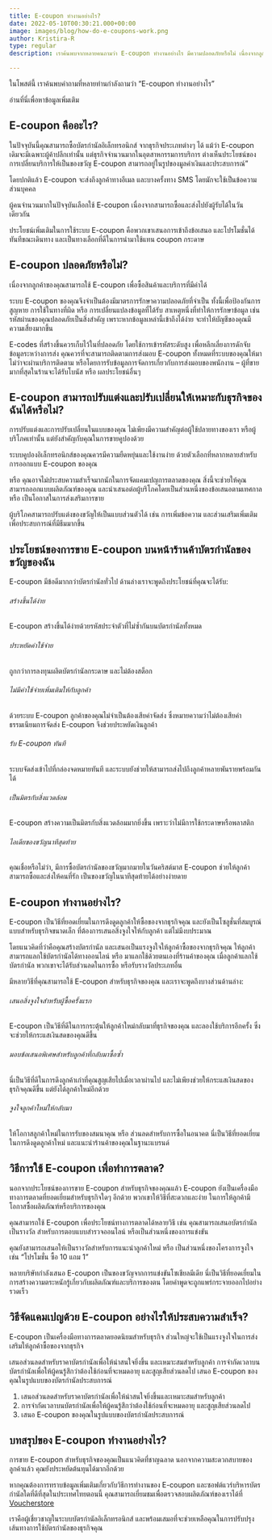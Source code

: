 ```yaml
---
title: E-coupon ทำงานอย่างไร?
date: 2022-05-10T00:30:21.000+00:00
image: images/blog/how-do-e-coupons-work.png
author: Kristira-R
type: regular
description: เราค้นพบจากหลายคนถามว่า E-coupon ทำงานอย่างไร มีความปลอดภัยหรือไม่ เนื่องจากลูกค้าของคุณสามารถใช้ E-coupon เพื่อซื้อสินค้าและบริการที่มีค่าได้ คุณสามารถเรียนรู้เพิ่มเติมได้ที่นี่

---
```


ในโพสต์นี้ เราค้นพบคำถามที่หลายท่านกำลังถามว่า “E-coupon ทำงานอย่างไร”

อ่านที่นี่เพื่อหาข้อมูลเพิ่มเติม

## E-coupon คืออะไร?
ในปัจจุบันนี้คุณสามารถซื้อบัตรกำนัลอิเล็กทรอนิกส์ จากธุรกิจประเภทต่างๆ ได้ แม้ว่า E-coupon เดิมจะมีเฉพาะผู้ค้าปลีกเท่านั้น แต่ธุรกิจจำนวนมากในอุตสาหกรรมการบริการ ต่างเห็นประโยชน์ของการเปลี่ยนบริการให้เป็นของขวัญ E-coupon สามารถอยู่ในรูปของมูลค่าเงินและประสบการณ์”

โดยปกติแล้ว E-coupon จะส่งถึงลูกค้าทางอีเมล และบางครั้งทาง SMS โดยมักจะใช้เป็นข้อความส่วนบุคคล

ผู้คนจำนวนมากในปัจจุบันเลือกใช้ E-coupon เนื่องจากสามารถซื้อและส่งไปยังผู้รับได้ในวันเดียวกัน

ประโยชน์เพิ่มเติมในการใช้ระบบ E-coupon คือพวกเขาเสนอการเข้าถึงข้อเสนอ และโปรโมชั่นได้ทันทีขณะเดินทาง และเป็นทางเลือกที่ดีในการนำมาใช้แทน coupon กระดาษ

## E-coupon ปลอดภัยหรือไม่?
เนื่องจากลูกค้าของคุณสามารถใช้ E-coupon เพื่อซื้อสินค้าและบริการที่มีค่าได้

ระบบ E-coupon ของคุณจึงจำเป็นต้องมีมาตรการรักษาความปลอดภัยที่จำเป็น ทั้งนี้เพื่อป้องกันการสูญหาย การใช้ในทางที่ผิด หรือ การเปลี่ยนแปลงข้อมูลที่ได้รับ สาเหตุหนึ่งที่ทำให้การรักษาข้อมูล เช่น รหัสผ่านของคุณปลอดภัยเป็นสิ่งสำคัญ เพราะหากข้อมูลเหล่านี้เข้าถึงได้ง่าย จะทำให้บัญชีของคุณมีความเสี่ยงมากขึ้น

E-codes ที่สร้างขึ้นควรเก็บไว้ในที่ปลอดภัย โดยใช้การเข้ารหัสระดับสูง เพื่อหลีกเลี่ยงการดักจับข้อมูลระหว่างการส่ง
คุณควรที่จะสามารถติดตามการส่งมอบ E-coupon ทั้งหมดที่ระบบของคุณให้มา ไม่ว่าจะผ่านบริการติดตาม หรือโดยการรับข้อมูลการจัดการเกี่ยวกับการส่งมอบของพนักงาน – ผู้ที่ขายมากที่สุดในร้านจะได้รับโบนัส หรือ ผลประโยชน์อื่นๆ

## E-coupon สามารถปรับแต่งและปรับเปลี่ยนให้เหมาะกับธุรกิจของฉันได้หรือไม่?
การปรับแต่งและการปรับเปลี่ยนในแบบของคุณ ไม่เพียงมีความสำคัญต่อผู้ใช้ปลายทางของเรา หรือผู้บริโภคเท่านั้น แต่ยังสำคัญกับคุณในการขายคูปองด้วย

ระบบคูปองอิเล็กทรอนิกส์ของคุณควรมีความยืดหยุ่นและใช้งานง่าย ด้วยตัวเลือกที่หลากหลายสำหรับการออกแบบ E-coupon ของคุณ

หรือ คุณอาจไม่ประสบความสำเร็จมากนักในการจัดแคมเปญการตลาดของคุณ สิ่งนี้จะช่วยให้คุณสามารถออกแบบผลิตภัณฑ์ของคุณ และนำเสนอต่อผู้บริโภคโดยเป็นส่วนหนึ่งของข้อเสนอตามเทศกาล หรือ เป็นโอกาสในการส่งเสริมการขาย

ผู้บริโภคสามารถปรับแต่งของขวัญให้เป็นแบบส่วนตัวได้ เช่น การเพิ่มข้อความ และส่วนเสริมเพิ่มเติม เพื่อประสบการณ์ที่มีธีมมากขึ้น

## ประโยชน์ของการขาย E-coupon บนหน้าร้านค้าบัตรกำนัลของขวัญของฉัน
E-coupon มีข้อดีมากกว่าบัตรกำนัลทั่วไป ด้านล่างเราจะพูดถึงประโยชน์ที่คุณจะได้รับ:

###### สร้างขึ้นได้ง่าย
E-coupon สร้างขึ้นได้ง่ายด้วยรหัสประจำตัวที่ไม่ซ้ำกันบนบัตรกำนัลทั้งหมด

###### ประหยัดค่าใช้จ่าย
ถูกกว่าการลงทุนผลิตบัตรกำนัลกระดาษ และไม่ต้องสต็อก

###### ไม่มีค่าใช้จ่ายเพิ่มเติมให้กับลูกค้า
ด้วยระบบ E-coupon ลูกค้าของคุณไม่จำเป็นต้องเสียค่าจัดส่ง ซึ่งหมายความว่าไม่ต้องเสียค่าธรรมเนียมการจัดส่ง E-coupon จึงช่วยประหยัดเงินลูกค้า

###### รับ E-coupon ทันที
ระบบจัดส่งเข้าไปที่กล่องจดหมายทันที และระบบยังช่วยให้สามารถส่งไปถึงลูกค้าหลายพันรายพร้อมกันได้

###### เป็นมิตรกับสิ่งแวดล้อม
E-coupon สร้างความเป็นมิตรกับสิ่งแวดล้อมมากยิ่งขึ้น เพราะว่าไม่มีการใช้กระดาษหรือพลาสติก

###### ไอเดียของขวัญนาทีสุดท้าย
คุณเชื่อหรือไม่ว่า, มีการซื้อบัตรกำนัลของขวัญมากมายในวันคริสต์มาส E-coupon ช่วยให้ลูกค้าสามารถซื้อและส่งให้คนที่รัก เป็นของขวัญในนาทีสุดท้ายได้อย่างง่ายดาย

## E-coupon ทำงานอย่างไร?
E-coupon เป็นวิธีที่ยอดเยี่ยมในการดึงดูดลูกค้าให้ซื้อของจากธุรกิจคุณ และยังเป็นโซลูชั่นที่สมบูรณ์แบบสำหรับธุรกิจขนาดเล็ก ที่ต้องการเสนอสิ่งจูงใจให้กับลูกค้า แต่ไม่มีงบประมาณ

โดยแนวคิดที่ว่าคือคุณสร้างบัตรกำนัล และเสนอเป็นแรงจูงใจให้ลูกค้าซื้อของจากธุรกิจคุณ ให้ลูกค้าสามารถแลกใช้บัตรกำนัลได้ทางออนไลน์ หรือ มาแลกใช้ด้วยตนเองที่ร้านค้าของคุณ เมื่อลูกค้าแลกใช้บัตรกำนัล พวกเขาจะได้รับส่วนลดในการซื้อ หรือรับรางวัลประเภทอื่น

มีหลายวิธีที่คุณสามารถใช้ E-coupon สำหรับธุรกิจของคุณ และเราจะพูดถึงบางส่วนด้านล่าง:

###### เสนอสิ่งจูงใจสำหรับผู้ซื้อครั้งแรก
E-coupon เป็นวิธีที่ดีในการกระตุ้นให้ลูกค้าใหม่กลับมาที่ธุรกิจของคุณ และลองใช้บริการอีกครั้ง ซึ่งจะช่วยให้กระแสเงินสดของคุณดีขึ้น

###### มอบข้อเสนอพิเศษสำหรับลูกค้าที่กลับมาซื้อซ้ำ
นี่เป็นวิธีที่ดีในการดึงลูกค้าเก่าที่คุณสูญเสียไปเมื่อเวลาผ่านไป และไม่เพียงช่วยให้กระแสเงินสดของธุรกิจคุณดีขึ้น แต่ยังได้ลูกค้าใหม่อีกด้วย


###### จูงใจลูกค้าใหม่ให้กลับมา
ให้โอกาสลูกค้าใหม่ในการรับของสมนาคุณ หรือ ส่วนลดสำหรับการซื้อในอนาคต นี่เป็นวิธีที่ยอดเยี่ยมในการดึงดูดลูกค้าใหม่ และแนะนำร้านค้าของคุณในฐานะแบรนด์

## วิธีการใช้ E-coupon เพื่อทำการตลาด?
นอกจากประโยชน์ของการขาย E-coupon สำหรับธุรกิจของคุณแล้ว E-coupon ยังเป็นเครื่องมือทางการตลาดที่ยอดเยี่ยมสำหรับธุรกิจใดๆ อีกด้วย พวกเขาให้วิธีที่สะดวกและง่าย ในการให้ลูกค้ามีโอกาสซื้อผลิตภัณฑ์หรือบริการของคุณ

คุณสามารถใช้ E-coupon เพื่อประโยชน์ทางการตลาดได้หลายวิธี เช่น คุณสามารถเสนอบัตรกำนัลเป็นรางวัล สำหรับการตอบแบบสำรวจออนไลน์ หรือเป็นส่วนหนึ่งของการแข่งขัน

คุณยังสามารถเสนอให้เป็นรางวัลสำหรับการแนะนำลูกค้าใหม่ หรือ เป็นส่วนหนึ่งของโครงการจูงใจ เช่น “โปรโมชั่น ซื้อ 10 แถม 1”

หลายบริษัทกำลังเสนอ E-coupon เป็นของขวัญจากการแข่งขันโซเชียลมีเดีย นี่เป็นวิธีที่ยอดเยี่ยมในการสร้างความตระหนักรู้เกี่ยวกับผลิตภัณฑ์และบริการของตน โดยคำพูดจะถูกแพร่กระจายออกไปอย่างรวดเร็ว

## วิธีจัดแคมเปญด้วย E-coupon อย่างไรให้ประสบความสำเร็จ?
E-coupon เป็นเครื่องมือทางการตลาดยอดนิยมสำหรับธุรกิจ ส่วนใหญ่จะใช้เป็นแรงจูงใจในการส่งเสริมให้ลูกค้าซื้อของจากธุรกิจ

เสนอส่วนลดสำหรับราคาบัตรกำนัลเพื่อให้น่าสนใจยิ่งขึ้น และเหมาะสมสำหรับลูกค้า การจำกัดเวลาบนบัตรกำนัลเพื่อให้ผู้คนรู้สึกว่าต้องใช้ก่อนที่จะหมดอายุ และสูญเสียส่วนลดไป
เสนอ E-coupon ของคุณในรูปแบบของบัตรกำนัลประสบการณ์

1. เสนอส่วนลดสำหรับราคาบัตรกำนัลเพื่อให้น่าสนใจยิ่งขึ้นและเหมาะสมสำหรับลูกค้า
2. การจำกัดเวลาบนบัตรกำนัลเพื่อให้ผู้คนรู้สึกว่าต้องใช้ก่อนที่จะหมดอายุ และสูญเสียส่วนลดไป
3. เสนอ E-coupon ของคุณในรูปแบบของบัตรกำนัลประสบการณ์

## บทสรุปของ E-coupon ทำงานอย่างไร?
การขาย E-coupon สำหรับธุรกิจของคุณเป็นแนวคิดที่ชาญฉลาด นอกจากความสะดวกสบายของลูกค้าแล้ว คุณยังประหยัดต้นทุนได้มากอีกด้วย

หากคุณต้องการทราบข้อมูลเพิ่มเติมเกี่ยวกับวิธีการทำงานของ E-coupon และซอฟต์แวร์บริหารบัตรกำนัลใดที่ดีที่สุดในประเทศไทยตอนนี้ คุณสามารถเยี่ยมชมเพื่อตรวจสอบผลิตภัณฑ์ของเราได้ที่ [Voucherstore](/) 

เราคือผู้เชี่ยวชาญในระบบบัตรกำนัลอิเล็กทรอนิกส์ และพร้อมเสมอที่จะช่วยเหลือคุณในการปรับปรุงเส้นทางการใช้บัตรกำนัลของธุรกิจคุณ
